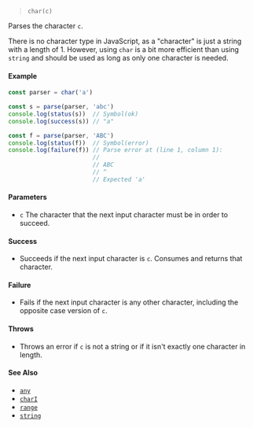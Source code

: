 <!--
 Copyright (c) 2020 Thomas J. Otterson
 
 This software is released under the MIT License.
 https://opensource.org/licenses/MIT
-->

> `char(c)`

Parses the character `c`.

There is no character type in JavaScript, as a "character" is just a string with a length of 1. However, using `char` is a bit more efficient than using `string` and should be used as long as only one character is needed.

#### Example

```javascript
const parser = char('a')

const s = parse(parser, 'abc')
console.log(status(s))  // Symbol(ok)
console.log(success(s)) // "a"

const f = parse(parser, 'ABC')
console.log(status(f))  // Symbol(error)
console.log(failure(f)) // Parse error at (line 1, column 1):
                        //
                        // ABC
                        // ^
                        // Expected 'a'
```

#### Parameters

* `c` The character that the next input character must be in order to succeed.

#### Success 

* Succeeds if the next input character is `c`. Consumes and returns that character.

#### Failure 

* Fails if the next input character is any other character, including the opposite case version of `c`.

#### Throws

* Throws an error if `c` is not a string or if it isn't exactly one character in length.

#### See Also

* [`any`](any.md)
* [`charI`](chari.md)
* [`range`](range.md)
* [`string`](string.md)